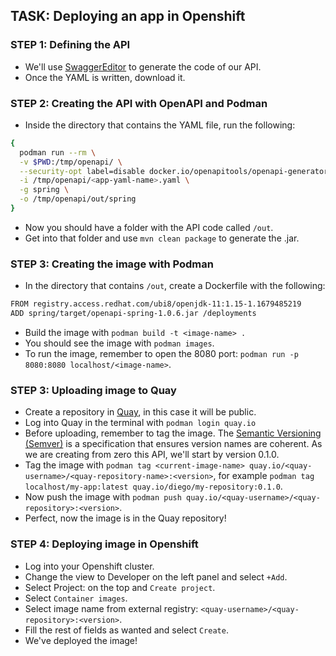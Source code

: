 ## TASK: Deploying an app in Openshift

### STEP 1: Defining the API

- We'll use [SwaggerEditor](https://editor.swagger.io/) to generate the code of our API.
- Once the YAML is written, download it.

### STEP 2: Creating the API with OpenAPI and Podman

- Inside the directory that contains the YAML file, run the following:


```bash
{
  podman run --rm \
  -v $PWD:/tmp/openapi/ \
  --security-opt label=disable docker.io/openapitools/openapi-generator-cli:latest generate \
  -i /tmp/openapi/<app-yaml-name>.yaml \
  -g spring \
  -o /tmp/openapi/out/spring
}
```
- Now you should have a folder with the API code called ``/out``.
- Get into that folder and use ``mvn clean package`` to generate the .jar.

### STEP 3: Creating the image with Podman
- In the directory that contains ``/out``, create a Dockerfile with the following:

```bash
FROM registry.access.redhat.com/ubi8/openjdk-11:1.15-1.1679485219
ADD spring/target/openapi-spring-1.0.6.jar /deployments
```
- Build the image with ``podman build -t <image-name> .``
- You should see the image with ``podman images``.
- To run the image, remember to open the 8080 port: ``podman run -p 8080:8080 localhost/<image-name>``.


### STEP 3: Uploading image to Quay


- Create a repository in [Quay](https://quay.io/), in this case it will be public.
- Log into Quay in the terminal with ``podman login quay.io``
- Before uploading, remember to tag the image. The [Semantic Versioning (Semver)](https://semver.org/) is a specification that ensures version names are coherent. As we are creating from zero this API, we'll start by version 0.1.0.
- Tag the image with ``podman tag <current-image-name> quay.io/<quay-username>/<quay-repository-name>:<version>``, for example ``podman tag localhost/my-app:latest quay.io/diego/my-repository:0.1.0``.
- Now push the image with ``podman push quay.io/<quay-username>/<quay-repository>:<version>``.
- Perfect, now the image is in the Quay repository!

### STEP 4: Deploying image in Openshift
- Log into your Openshift cluster.
- Change the view to Developer on the left panel and select ``+Add``.
- Select Project: <project> on the top and ``Create project``.
- Select ``Container images``.
- Select image name from external registry: ``<quay-username>/<quay-repository>:<version>``.
- Fill the rest of fields as wanted and select ``Create``.
- We've deployed the image!
